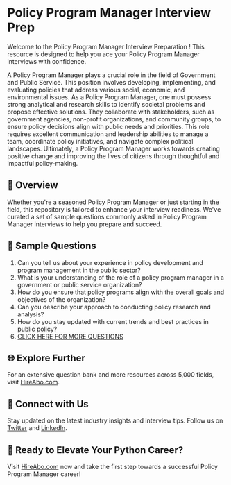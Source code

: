 # Policy Program Manager Interview Prep

Welcome to the Policy Program Manager Interview Preparation ! This resource is designed to help you ace your Policy Program Manager interviews with confidence.

A Policy Program Manager plays a crucial role in the field of Government and Public Service. This position involves developing, implementing, and evaluating policies that address various social, economic, and environmental issues. As a Policy Program Manager, one must possess strong analytical and research skills to identify societal problems and propose effective solutions. They collaborate with stakeholders, such as government agencies, non-profit organizations, and community groups, to ensure policy decisions align with public needs and priorities. This role requires excellent communication and leadership abilities to manage a team, coordinate policy initiatives, and navigate complex political landscapes. Ultimately, a Policy Program Manager works towards creating positive change and improving the lives of citizens through thoughtful and impactful policy-making.

## 🚀 Overview

Whether you're a seasoned Policy Program Manager or just starting in the field, this repository is tailored to enhance your interview readiness. We've curated a set of sample questions commonly asked in Policy Program Manager interviews to help you prepare and succeed.

## 📝 Sample Questions

1. Can you tell us about your experience in policy development and program management in the public sector?
2. What is your understanding of the role of a policy program manager in a government or public service organization?
3. How do you ensure that policy programs align with the overall goals and objectives of the organization?
4. Can you describe your approach to conducting policy research and analysis?
5. How do you stay updated with current trends and best practices in public policy?
6. [CLICK HERE FOR MORE QUESTIONS](https://hireabo.com/job/17_2_10/Policy%20Program%20Manager)

## 🌐 Explore Further

For an extensive question bank and more resources across 5,000 fields, visit [HireAbo.com](https://www.hireabo.com).

## 📱 Connect with Us

Stay updated on the latest industry insights and interview tips. Follow us on [Twitter](https://twitter.com/hireabo) and [LinkedIn](https://www.linkedin.com/in/hire-abo-3609972a8/).

## 🚀 Ready to Elevate Your Python Career?

Visit [HireAbo.com](https://www.hireabo.com) now and take the first step towards a successful Policy Program Manager career!